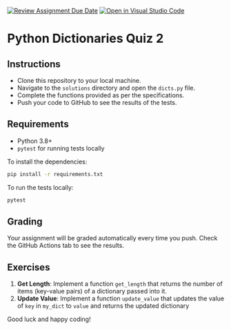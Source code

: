 [![Review Assignment Due Date](https://classroom.github.com/assets/deadline-readme-button-24ddc0f5d75046c5622901739e7c5dd533143b0c8e959d652212380cedb1ea36.svg)](https://classroom.github.com/a/qSQOi8qd)
[![Open in Visual Studio Code](https://classroom.github.com/assets/open-in-vscode-718a45dd9cf7e7f842a935f5ebbe5719a5e09af4491e668f4dbf3b35d5cca122.svg)](https://classroom.github.com/online_ide?assignment_repo_id=12440716&assignment_repo_type=AssignmentRepo)

# Python Dictionaries Quiz 2

## Instructions

- Clone this repository to your local machine.
- Navigate to the `solutions` directory and open the `dicts.py` file.
- Complete the functions provided as per the specifications.
- Push your code to GitHub to see the results of the tests.

## Requirements

- Python 3.8+
- `pytest` for running tests locally

To install the dependencies:

```bash
pip install -r requirements.txt
```

To run the tests locally:

```bash
pytest
```

## Grading

Your assignment will be graded automatically every time you push. Check the GitHub Actions tab to see the results.

## Exercises

1. **Get Length**: Implement a function `get_length` that returns the number of items (key-value pairs) of a dictionary passed into it.
2. **Update Value**: Implement a function `update_value` that updates the value of `key` in `my_dict` to `value` and returns the updated dictionary

Good luck and happy coding!
